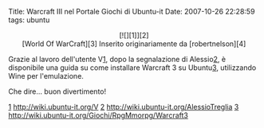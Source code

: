 Title: Warcraft III nel Portale Giochi di Ubuntu-it
Date:  2007-10-26 22:28:59
tags: ubuntu

<center>[![][1]][2]<br>[World Of WarCraft][3] Inserito
originariamente da [robertnelson][4]</center>

Grazie al lavoro dell'utente V[1], dopo la segnalazione di Alessio[2], è 
disponibile una guida su come installare Warcraft 3 su Ubuntu[3], utilizzando
Wine per l'emulazione.

Che dire... buon divertimento!

[1] http://wiki.ubuntu-it.org/V
[2] http://wiki.ubuntu-it.org/AlessioTreglia
[3] http://wiki.ubuntu-it.org/Giochi/RpgMmorpg/Warcraft3

   [1]: http://dl.dropbox.com/u/369614/blog/img_red/413673706_86d3599c10_m.jpg

   [2]: http://www.flickr.com/photos/robertnelson/413673706/

   [3]: http://www.flickr.com/photos/robertnelson/413673706/

   [4]: http://www.flickr.com/people/robertnelson/
